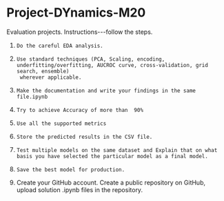 # Project-DYnamics-M20
Evaluation projects.
Instructions---follow the steps.
1.     Do the careful EDA analysis.
2.     Use standard techniques (PCA, Scaling, encoding, underfitting/overfitting, AUCROC curve, cross-validation, grid search, ensemble)
        wherever applicable.
3.     Make the documentation and write your findings in the same file.ipynb
4.     Try to achieve Accuracy of more than  90%
5.     Use all the supported metrics 
6.     Store the predicted results in the CSV file.
7.     Test multiple models on the same dataset and Explain that on what basis you have selected the particular model as a final model.
9.     Save the best model for production.
10.   Create your GitHub account. Create a public repository on GitHub, upload solution .ipynb files in the repository. 
